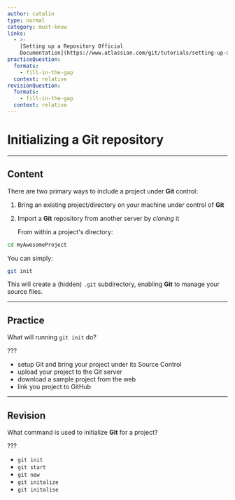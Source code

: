 ```yaml
---
author: catalin
type: normal
category: must-know
links:
  - >-
    [Setting up a Repository Official
    Documentation](https://www.atlassian.com/git/tutorials/setting-up-a-repository/){website}
practiceQuestion:
  formats:
    - fill-in-the-gap
  context: relative
revisionQuestion:
  formats:
    - fill-in-the-gap
  context: relative
---
```


# Initializing a Git repository


---

## Content

There are two primary ways to include a project under **Git** control:

1. Bring an existing project/directory on your machine under control of **Git**
2. Import a **Git** repository from another server by *cloning* it

   From within a project's directory:

```bash
cd myAwesomeProject
```

You can simply:

```bash
git init 
```

This will create a (hidden) `.git` subdirectory, enabling **Git** to manage your source files.


---

## Practice

What will running `git init` do?

???

- setup Git and bring your project under its Source Control
- upload your project to the Git server
- download a sample project from the web
- link you project to GitHub


---

## Revision

What command is used to initialize **Git** for a project?

???

- `git init`
- `git start`
- `git new`
- `git initalize`
- `git initalise`
